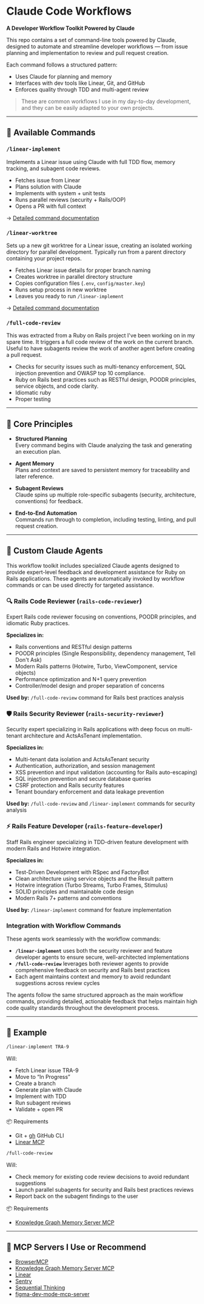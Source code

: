 # Claude Code Workflows

**A Developer Workflow Toolkit Powered by Claude**

This repo contains a set of command-line tools powered by Claude, designed to automate and streamline developer workflows — from issue planning and implementation to review and pull request creation.

Each command follows a structured pattern:
- Uses Claude for planning and memory
- Interfaces with dev tools like Linear, Git, and GitHub
- Enforces quality through TDD and multi-agent review

> These are common workflows I use in my day-to-day development, and they can be easily adapted to your own projects.

---

## 🔧 Available Commands

### `/linear-implement`

Implements a Linear issue using Claude with full TDD flow, memory tracking, and subagent code reviews.

- Fetches issue from Linear  
- Plans solution with Claude  
- Implements with system + unit tests  
- Runs parallel reviews (security + Rails/OOP)  
- Opens a PR with full context  

→ [Detailed command documentation](.claude/commands/linear-implement.md)

### `/linear-worktree`

Sets up a new git worktree for a Linear issue, creating an isolated working directory for parallel development. Typically run from a parent directory containing your project repos.

- Fetches Linear issue details for proper branch naming
- Creates worktree in parallel directory structure
- Copies configuration files (`.env`, `config/master.key`)
- Runs setup process in new worktree
- Leaves you ready to run `/linear-implement`

→ [Detailed command documentation](linear-worktree.md)

### `/full-code-review`

This was extracted from a Ruby on Rails project I've been working on in my spare time. It triggers a full code review of the work on the current branch. Useful to have subagents review the work of another agent before creating a pull request.

- Checks for security issues such as multi-tenancy enforcement, SQL injection prevention and OWASP top 10 compliance.
- Ruby on Rails best practices such as RESTful design, POODR principles, service objects, and code clarity.
- Idiomatic ruby
- Proper testing

---

## 🧠 Core Principles

- **Structured Planning**  
  Every command begins with Claude analyzing the task and generating an execution plan.

- **Agent Memory**  
  Plans and context are saved to persistent memory for traceability and later reference.

- **Subagent Reviews**  
  Claude spins up multiple role-specific subagents (security, architecture, conventions) for feedback.

- **End-to-End Automation**  
  Commands run through to completion, including testing, linting, and pull request creation.

---

## 👥 Custom Claude Agents

This workflow toolkit includes specialized Claude agents designed to provide expert-level feedback and development assistance for Ruby on Rails applications. These agents are automatically invoked by workflow commands or can be used directly for targeted assistance.

### 🔍 Rails Code Reviewer (`rails-code-reviewer`)

Expert Rails code reviewer focusing on conventions, POODR principles, and idiomatic Ruby practices.

**Specializes in:**
- Rails conventions and RESTful design patterns
- POODR principles (Single Responsibility, dependency management, Tell Don't Ask)
- Modern Rails patterns (Hotwire, Turbo, ViewComponent, service objects)
- Performance optimization and N+1 query prevention
- Controller/model design and proper separation of concerns

**Used by:** `/full-code-review` command for Rails best practices analysis

### 🛡️ Rails Security Reviewer (`rails-security-reviewer`)

Security expert specializing in Rails applications with deep focus on multi-tenant architecture and ActsAsTenant implementation.

**Specializes in:**
- Multi-tenant data isolation and ActsAsTenant security
- Authentication, authorization, and session management
- XSS prevention and input validation (accounting for Rails auto-escaping)
- SQL injection prevention and secure database queries
- CSRF protection and Rails security features
- Tenant boundary enforcement and data leakage prevention

**Used by:** `/full-code-review` and `/linear-implement` commands for security analysis

### ⚡ Rails Feature Developer (`rails-feature-developer`)

Staff Rails engineer specializing in TDD-driven feature development with modern Rails and Hotwire integration.

**Specializes in:**
- Test-Driven Development with RSpec and FactoryBot
- Clean architecture using service objects and the Result pattern
- Hotwire integration (Turbo Streams, Turbo Frames, Stimulus)
- SOLID principles and maintainable code design
- Modern Rails 7+ patterns and conventions

**Used by:** `/linear-implement` command for feature implementation

### Integration with Workflow Commands

These agents work seamlessly with the workflow commands:

- **`/linear-implement`** uses both the security reviewer and feature developer agents to ensure secure, well-architected implementations
- **`/full-code-review`** leverages both reviewer agents to provide comprehensive feedback on security and Rails best practices
- Each agent maintains context and memory to avoid redundant suggestions across review cycles

The agents follow the same structured approach as the main workflow commands, providing detailed, actionable feedback that helps maintain high code quality standards throughout the development process.

---

## 🚀 Example

```bash
/linear-implement TRA-9
```

Will:
* Fetch Linear issue TRA-9
* Move to “In Progress”
* Create a branch
* Generate plan with Claude
* Implement with TDD
* Run subagent reviews
* Validate + open PR

📦 Requirements
* Git + [gh](https://cli.github.com/) GitHub CLI
* [Linear MCP](https://linear.app/changelog/2025-05-01-mcp)

```bash
/full-code-review
```

Will:
* Check memory for existing code review decisions to avoid redundant suggestions
* Launch parallel subagents for security and Rails best practices reviews
* Report back on the subagent findings to the user


📦 Requirements

* [Knowledge Graph Memory Server MCP](https://github.com/modelcontextprotocol/servers/tree/main/src/memory)

---

## 🧱 MCP Servers I Use or Recommend

* [BrowserMCP](https://browsermcp.io/)
* [Knowledge Graph Memory Server MCP](https://github.com/modelcontextprotocol/servers/tree/main/src/memory)
* [Linear](https://linear.app/changelog/2025-05-01-mcp)
* [Sentry](https://docs.sentry.io/product/sentry-mcp/) 
* [Sequential Thinking](https://github.com/modelcontextprotocol/servers/tree/main/src/sequentialthinking)
* [figma-dev-mode-mcp-server](https://www.figma.com/blog/introducing-figmas-dev-mode-mcp-server/)
